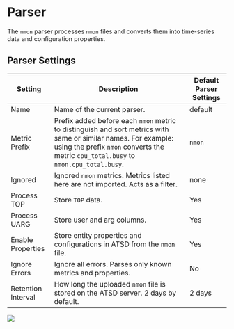 # Parser

The `nmon` parser processes `nmon` files and converts them into time-series data and configuration properties.

## Parser Settings

| Setting | Description | Default Parser Settings |
| --- | --- | --- |
|  Name  |  Name of the current parser.  |  default  |
|  Metric Prefix  |  Prefix added before each `nmon` metric to distinguish and sort metrics with same or similar names. For example: using the prefix `nmon` converts the metric `cpu_total.busy` to `nmon.cpu_total.busy`.  |  `nmon`  |
|  Ignored  | Ignored `nmon` metrics. Metrics listed here are not imported. Acts as a filter.  |  none  |
|  Process TOP  |  Store `TOP` data.  |  Yes  |
|  Process UARG  |  Store user and arg columns.  |  Yes  |
|  Enable Properties  |  Store entity properties and configurations in ATSD from the `nmon` file.  |  Yes  |
|  Ignore Errors  |  Ignore all errors. Parses only known metrics and properties.  |  No  |
|  Retention Interval  |  How long the uploaded `nmon` file is stored on the ATSD server. 2 days by default.  |  2 days  |

![](./resources/nmon-parser-default.png)
